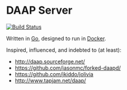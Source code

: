 # DAAP Server

[![Build Status](https://travis-ci.org/carlgreen/audioserve.svg?branch=master)](https://travis-ci.org/carlgreen/audioserve)

Written in [Go](https://golang.org/), designed to run in [Docker](https://www.docker.com/).

Inspired, influenced, and indebted to (at least):
- http://daap.sourceforge.net/
- https://github.com/jasonmc/forked-daapd/
- https://github.com/jkiddo/jolivia
- http://www.tapjam.net/daap/
